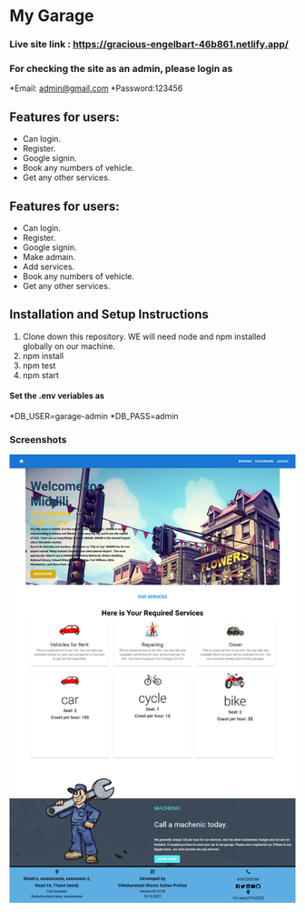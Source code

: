 # My Garage

### Live site link : https://gracious-engelbart-46b861.netlify.app/

### For checking the site as an admin, please login as 

*Email: admin@gmail.com
*Password:123456



## Features for users:
- Can login.
- Register.
- Google signin.
- Book any numbers of vehicle.
- Get any other services.


## Features for users:
- Can login.
- Register.
- Google signin.
- Make admain.
- Add services.
- Book any numbers of vehicle.
- Get any other services.



## Installation and Setup Instructions
1. Clone down this repository. WE will need node and npm installed globally on our machine.
2. npm install
3. npm test
4. npm start


#### Set the .env veriables as

*DB_USER=garage-admin
*DB_PASS=admin


### Screenshots
![Home Page!](/screenshots/1.png "Home page")